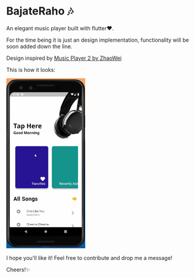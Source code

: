 # BajateRaho 🎶

An elegant music player built with flutter❤.

For the time being it is just an design implementation, functionality will be soon added down the line.

Design inspired by [Music Player 2 by ZhaoWei](https://dribbble.com/shots/6218932-Music-Player-2)

This is how it looks:

<img src="bajate_raho.gif" height = 450px/>

I hope you'll like it! 
Feel free to contribute and drop me a message!


Cheers!✨
